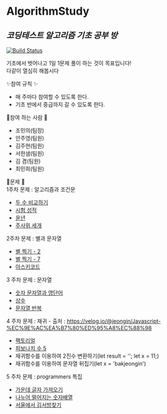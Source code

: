 # AlgorithmStudy
## _코딩테스트 알고리즘 기초 공부 방_

[![Build Status](https://travis-ci.org/joemccann/dillinger.svg?branch=master)](https://travis-ci.org/joemccann/dillinger)

기초에서 벗어나고 1일 1문제 풀이 하는 것이 목표입니다!<br>
다같이 열심히 해봅시다

✨참여 규칙 ✨
 - 매 주마다 참여할 수 있도록 한다.
 - 기초 반에서 중급까지 갈 수 있도록 한다.

💎참여 하는 사람 💎
 - 조민의(팀장)
 - 안주영(팀원)
 - 김주현(팀원)
 - 서한샘(팀원)
 - 김  겸(팀원)
 - 최민희(팀원)

🍂문제 🍂<br>
  1주차 문제 : 알고리즘과 조건문
   - [	두 수 비교하기](https://www.acmicpc.net/problem/1330)
   - [	시험 성적](https://www.acmicpc.net/problem/9498)
   - [	윤년](https://www.acmicpc.net/problem/2753)
   - [	주사위 세개](https://www.acmicpc.net/problem/2480)
   
  2주차 문제 : 별과 문자열
   - [	별 찍기 - 2](https://www.acmicpc.net/problem/2439)
   - [	별 찍기 - 7](https://www.acmicpc.net/problem/2444)
   - [	아스키코드](https://www.acmicpc.net/problem/11654)

  3 주차 문제 : 문자열
   - [	숫자 문자열과 영단어](https://programmers.co.kr/learn/courses/30/lessons/81301)
   - [	상수](https://www.acmicpc.net/problem/2908)
   - [	문자열 반복](https://www.acmicpc.net/problem/2675)

  4 주차 문제 : 재귀 -  출처 : https://velog.io/@jeongin/Javascript-%EC%9E%AC%EA%B7%80%ED%95%A8%EC%88%98
   - [	팩토리얼](https://www.acmicpc.net/problem/10872)
   - [	피보나치 수 5](https://www.acmicpc.net/problem/10870)
   - 재귀함수를 이용하여 2진수 변환하기(let result = ''; let x = 11;)
   - 재귀함수를 이용하여 문자열 뒤집기(let x = 'bakjeongin')

  5 주차 문제 :  programmers 특집
   - [	가운데 글자 가져오기](https://programmers.co.kr/learn/courses/30/lessons/12903?language=javascript)
   - [	나누어 떨어지는 숫자배열](https://programmers.co.kr/learn/courses/30/lessons/12910?language=java)
   - [	서울에서 김서방찾기](https://programmers.co.kr/learn/courses/30/lessons/12919?language=javascript)



